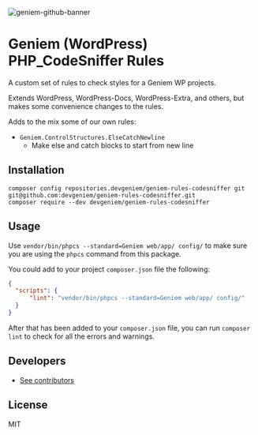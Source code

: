 ![geniem-github-banner](https://cloud.githubusercontent.com/assets/5691777/14319886/9ae46166-fc1b-11e5-9630-d60aa3dc4f9e.png)

# Geniem (WordPress) PHP_CodeSniffer Rules

A custom set of rules to check styles for a Geniem WP projects.

Extends WordPress, WordPress-Docs, WordPress-Extra, and others, but makes some convenience changes to the rules.

Adds to the mix some of our own rules:

- `Geniem.ControlStructures.ElseCatchNewline`
  - Make else and catch blocks to start from new line

## Installation

```
composer config repositories.devgeniem/geniem-rules-codesniffer git git@github.com:devgeniem/geniem-rules-codesniffer.git
composer require --dev devgeniem/geniem-rules-codesniffer
```

## Usage

Use `vendor/bin/phpcs --standard=Geniem web/app/ config/` to make sure you are using the `phpcs` command from this package.

You could add to your project `composer.json` file the following:

```json
{
  "scripts": {
      "lint": "vendor/bin/phpcs --standard=Geniem web/app/ config/"
  }
}
```

After that has been added to your `composer.json` file, you can run `composer lint` to check for all the errors and warnings.

## Developers

- [See contributors](https://github.com/devgeniem/geniem-rules-codesniffer/graphs/contributors)

## License

MIT
